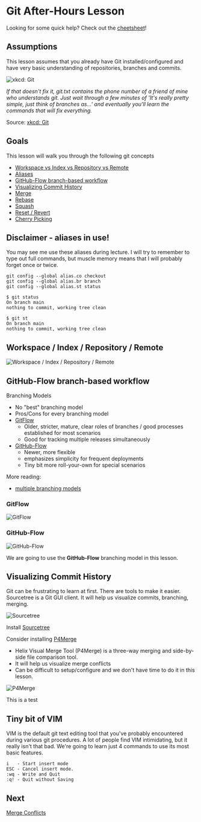 # Git After-Hours Lesson

Looking for some quick help? Check out the [cheetsheet](./cheatsheet.md)!

## Assumptions

This lesson assumes that you already have Git installed/configured and have very basic understanding of repositories, branches and commits. 

![xkcd: Git](./assets/xkcd.png)

<i>If that doesn't fix it, git.txt contains the phone number of a friend of mine who understands git. Just wait through a few minutes of 'It's really pretty simple, just think of branches as...' and eventually you'll learn the commands that will fix everything.</i>

Source: [xkcd: Git](https://xkcd.com/1597/)

## Goals

This lesson will walk you through the following git concepts 
  - [Workspace vs Index vs Repository vs Remote](#workspace--index--repository--remote)
  - [Aliases](#aliases)
  - [GitHub-Flow branch-based workflow](#github-flow-branch-based-workflow)
  - [Visualizing Commit History](#visualizing-commit-history)
  - [Merge](./merge.md)
  - [Rebase](./rebase.md)
  - [Squash](./squash.md)
  - [Reset / Revert](./undo.md)
  - [Cherry Picking](./cherry.md)

## Disclaimer - aliases in use!

You may see me use these aliases during lecture. I will try to remember to type out full commands, but muscle memory means that I will probably forget once or twice.
```
git config --global alias.co checkout
git config --global alias.br branch
git config --global alias.st status
```

```
$ git status
On branch main
nothing to commit, working tree clean

$ git st
On branch main
nothing to commit, working tree clean
```

## Workspace / Index / Repository / Remote

![Workspace / Index / Repository / Remote](./assets/git-workspace.png)

## GitHub-Flow branch-based workflow

Branching Models
  - No "best" branching model
  - Pros/Cons for every branching model
  - [GitFlow](https://www.atlassian.com/git/tutorials/comparing-workflows/gitflow-workflow)
    - Older, stricter, mature, clear roles of branches / good processes established for most scenarios
    - Good for tracking multiple releases simultaneously
  - [GitHub-Flow](https://docs.github.com/en/get-started/quickstart/github-flow)
    - Newer, more flexible
    - emphasizes simplicity for frequent deployments
    - Tiny bit more roll-your-own for special scenarios

More reading:
  - [multiple branching models](https://www.atlassian.com/git/tutorials/comparing-workflows)


### GitFlow

![GitFlow](./assets/gitflow.png)

### GitHub-Flow

![GitHub-Flow](./assets/github-flow.png)

We are going to use the **GitHub-Flow** branching model in this lesson.

## Visualizing Commit History

Git can be frustrating to learn at first. There are tools to make it easier. Sourcetree is a Git GUI client.  It will help us visualize commits, branching, merging.

![Sourcetree](./assets/sourcetree.png)

Install [Sourcetree](https://www.sourcetreeapp.com/)

Consider installing [P4Merge](https://www.perforce.com/downloads/visual-merge-tool)
  - Helix Visual Merge Tool (P4Merge) is a three-way merging and side-by-side file comparison tool.
  - It will help us visualize merge conflicts
  - Can be difficult to setup/configure and we don't have time to do it in this lesson.

![P4Merge](./assets/p4merge.png)

This is a test

## Tiny bit of VIM

VIM is the default git text editing tool that you've probably encountered during various git procedures. A lot of people find VIM intimidating, but it really isn't that bad. We're going to learn just 4 commands to use its most basic features. 

```
i   - Start insert mode
ESC - Cancel insert mode.
:wq - Write and Quit
:q! - Quit without Saving
```

## Next
[Merge Conflicts](./merge.md)
